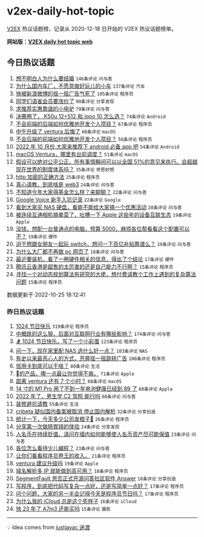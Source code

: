 # v2ex-daily-hot-topic

[V2EX](https://www.v2ex.com/) 热议话题榜，记录从 2020-12-18 日开始的 V2EX 热议话题榜单。

**网站版：[V2EX daily hot topic web](https://boojack.github.io/v2ex-daily-hot-topic-web/)**

## 今日热议话题

<!-- TODAY BEGIN -->

1. [想不明白人为什么要结婚](https://www.v2ex.com/t/889616) `146条评论` `问与答`
1. [为什么国内车厂，不愿意做好玩儿的小车](https://www.v2ex.com/t/889587) `137条评论` `汽车`
1. [快被新浪微博的摇一摇广告气死了](https://www.v2ex.com/t/889602) `105条评论` `程序员`
1. [同学们语雀会员要涨价了](https://www.v2ex.com/t/889628) `90条评论` `分享发现`
1. [求推荐实惠靠谱的小电驴](https://www.v2ex.com/t/889599) `79条评论` `问与答`
1. [决赛圈了， K50u 12+512 和 iqoo 10 怎么选？](https://www.v2ex.com/t/889570) `74条评论` `Android`
1. [不会前端的后端如何优雅地开发个人项目？](https://www.v2ex.com/t/889594) `67条评论` `程序员`
1. [中午升级了 ventura 后悔了](https://www.v2ex.com/t/889670) `60条评论` `macOS`
1. [不会后端的前端如何优雅地开发个人项目？](https://www.v2ex.com/t/889578) `56条评论` `程序员`
1. [2022 年 10 月份,大家来推荐下 android 必备 app 吧](https://www.v2ex.com/t/889671) `54条评论` `Android`
1. [macOS Ventura，哪里有台前调度？](https://www.v2ex.com/t/889600) `51条评论` `macOS`
1. [假设可以绝对公平公正。所有事情瞬间可以以全国 51%的意见来执行。会超越现在世界的制度体系吗？](https://www.v2ex.com/t/889744) `35条评论` `奇思妙想`
1. [http 加密的正确方法](https://www.v2ex.com/t/889726) `25条评论` `程序员`
1. [真心请教，到底啥是 web3](https://www.v2ex.com/t/889697) `24条评论` `问与答`
1. [不知道今年大家得基金怎么样？来聊聊？](https://www.v2ex.com/t/889796) `22条评论` `问与答`
1. [Google Voice 新手入坑记录](https://www.v2ex.com/t/889787) `22条评论` `Google`
1. [看到大家买 NAS 硬盘，看能不能给大家搞一个优惠活动](https://www.v2ex.com/t/889783) `20条评论` `问与答`
1. [被连续互通相机搞晕菜了，吐槽一下 Apple 这些年的设备互联生态](https://www.v2ex.com/t/889807) `19条评论` `Apple`
1. [没钱，想配一台普通点的电脑，预算 5000，麻烦各位帮看看这个配置可以不？](https://www.v2ex.com/t/889773) `19条评论` `硬件`
1. [迫于想跟女朋友一起玩 switch，想问一下百亿补贴靠谱么？](https://www.v2ex.com/t/889684) `19条评论` `问与答`
1. [为什么大厂都不再做 pc 网页了](https://www.v2ex.com/t/889804) `18条评论` `问与答`
1. [最近要装机，看了一圈硬件相关的信息，得出了个结论](https://www.v2ex.com/t/889646) `17条评论` `硬件`
1. [腾讯云香港是超售的太厉害的还是自己能力不行啊？](https://www.v2ex.com/t/889849) `15条评论` `程序员`
1. [寻找一个对动态规划算法有研究的大佬，想付费请教个工作上遇到的复杂算法问题](https://www.v2ex.com/t/889685) `15条评论` `程序员`

数据更新于 2022-10-25 18:12:41

<!-- TODAY END -->

### 昨日热议话题

<!-- YESTERDAY BEGIN -->

1. [1024 节日快乐](https://www.v2ex.com/t/889235) `319条评论` `程序员`
1. [中概跌的这么狠，后面对互联网行业有哪些影响？](https://www.v2ex.com/t/889320) `174条评论` `问与答`
1. [🏂 1024 节日快乐，写了一个小彩蛋](https://www.v2ex.com/t/889241) `123条评论` `程序员`
1. [问一下，现在家里配 NAS 选什么好一点？](https://www.v2ex.com/t/889287) `103条评论` `NAS`
1. [有史以来最恶心人的方式，开屏摇一摇跳转广告](https://www.v2ex.com/t/889339) `100条评论` `程序员`
1. [信用卡到底可以干啥？](https://www.v2ex.com/t/889399) `80条评论` `生活`
1. [的产品，哪一点最让你觉得不爽。](https://www.v2ex.com/t/889435) `71条评论` `Apple`
1. [距离 ventura 还有 7 个小时？](https://www.v2ex.com/t/889234) `68条评论` `macOS`
1. [14 寸的 M1 Pro 用了不到一年电池健康已经到 89 了](https://www.v2ex.com/t/889342) `68条评论` `Apple`
1. [2022 年了，男生学 C2 驾照 能行吗](https://www.v2ex.com/t/889405) `60条评论` `问与答`
1. [装修避坑请教](https://www.v2ex.com/t/889270) `55条评论` `生活`
1. [cnbeta 疑似国内备案被取消 停止国内解析](https://www.v2ex.com/t/889487) `32条评论` `分享创造`
1. [统计一下，今天多少公司发橙子🤣](https://www.v2ex.com/t/889376) `26条评论` `程序员`
1. [分享第一次做肠胃镜的体验](https://www.v2ex.com/t/889452) `24条评论` `分享发现`
1. [人名币在持续贬值，请问在墙内如何能够使人名币资产尽可能保值](https://www.v2ex.com/t/889479) `23条评论` `问与答`
1. [各位怎么看待少儿编程？](https://www.v2ex.com/t/889429) `23条评论` `问与答`
1. [让你们看看程序员卷王的收入。](https://www.v2ex.com/t/889386) `21条评论` `程序员`
1. [ventura 建议升级吗](https://www.v2ex.com/t/889549) `19条评论` `Apple`
1. [域名解析多 IP 就能做到高可用？](https://www.v2ex.com/t/889418) `18条评论` `程序员`
1. [SegmentFault 思否正式开源问答社区软件 Answer](https://www.v2ex.com/t/889331) `18条评论` `分享创造`
1. [写程序，到底把代码写复杂一点好，还是写简单一点好？](https://www.v2ex.com/t/889335) `17条评论` `程序员`
1. [问个问题，大家的另一半会记得今天是程序员节日吗？](https://www.v2ex.com/t/889249) `17条评论` `程序员`
1. [为什么我的 iCloud 总是这个死样子](https://www.v2ex.com/t/889328) `16条评论` `iCloud`
1. [快 23 年了 A7m3 还能买吗](https://www.v2ex.com/t/889406) `15条评论` `摄影`

<!-- YESTERDAY END -->

---

💡 Idea comes from [justjavac 迷渡](https://github.com/justjavac/)
